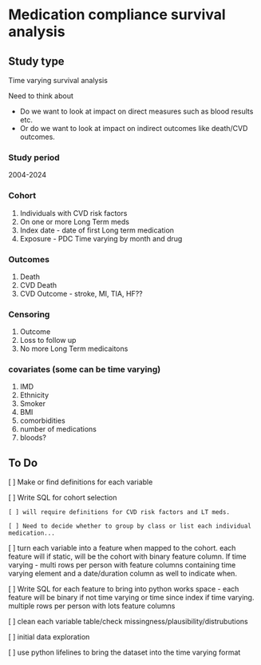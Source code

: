 # Medication compliance survival analysis
## Study type
Time varying survival analysis

Need to think about
- Do we want to look at impact on direct measures such as blood results etc.
- Or do we want to look at impact on indirect outcomes like death/CVD outcomes.

### Study period
2004-2024

### Cohort
1. Individuals with CVD risk factors
2. On one or more Long Term meds
3. Index date - date of first Long term medication
4. Exposure - PDC Time varying by month and drug

### Outcomes
1. Death
2. CVD Death
3. CVD Outcome - stroke, MI, TIA, HF??

### Censoring
1. Outcome
2. Loss to follow up
3. No more Long Term medicaitons

### covariates (some can be time varying)
1. IMD
2. Ethnicity
3. Smoker
4. BMI
5. comorbidities
6. number of medications
7. bloods?


## To Do
[ ] Make or find definitions for each variable

[ ] Write SQL for cohort selection

    [ ] will require definitions for CVD risk factors and LT meds.

    [ ] Need to decide whether to group by class or list each individual medication...

[ ] turn each variable into a feature when mapped to the cohort. each feature will if static, will be the cohort with binary feature column. If time varying - multi rows per person with feature columns containing time varying element and a date/duration column as well to indicate when.

[ ] Write SQL for each feature to bring into python works space - each feature will be binary if not time varying or time since index if time varying. multiple rows per person with lots feature columns

[ ] clean each variable table/check missingness/plausibility/distrubutions

[ ] initial data exploration

[ ] use python lifelines to bring the dataset into the time varying format